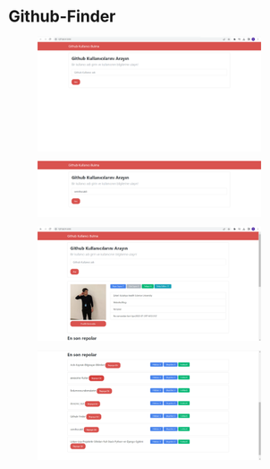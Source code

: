 # Github-Finder

<p align="center">
  <img src="https://raw.githubusercontent.com/Semihocakli/Github-Finder/main/images/1.png" alt="Screenshot 1" width="400" />
</p>

<p align="center">
  <img src="https://raw.githubusercontent.com/Semihocakli/Github-Finder/main/images/2.png" alt="Screenshot 2" width="400" />
</p>

<p align="center">
  <img src="https://raw.githubusercontent.com/Semihocakli/Github-Finder/main/images/3.png" alt="Screenshot 3" width="400" />
</p>

<p align="center">
  <img src="https://raw.githubusercontent.com/Semihocakli/Github-Finder/main/images/4.png" alt="Screenshot 4" width="400" />
</p>
